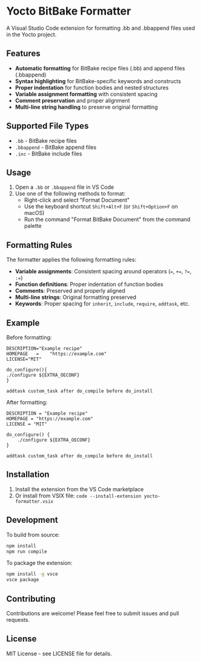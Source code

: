 # Yocto BitBake Formatter

A Visual Studio Code extension for formatting .bb and .bbappend files used in the Yocto project.

## Features

- **Automatic formatting** for BitBake recipe files (.bb) and append files (.bbappend)
- **Syntax highlighting** for BitBake-specific keywords and constructs
- **Proper indentation** for function bodies and nested structures
- **Variable assignment formatting** with consistent spacing
- **Comment preservation** and proper alignment
- **Multi-line string handling** to preserve original formatting

## Supported File Types

- `.bb` - BitBake recipe files
- `.bbappend` - BitBake append files  
- `.inc` - BitBake include files

## Usage

1. Open a `.bb` or `.bbappend` file in VS Code
2. Use one of the following methods to format:
   - Right-click and select "Format Document"
   - Use the keyboard shortcut `Shift+Alt+F` (or `Shift+Option+F` on macOS)
   - Run the command "Format BitBake Document" from the command palette

## Formatting Rules

The formatter applies the following formatting rules:

- **Variable assignments**: Consistent spacing around operators (`=`, `+=`, `?=`, `:=`)
- **Function definitions**: Proper indentation of function bodies
- **Comments**: Preserved and properly aligned
- **Multi-line strings**: Original formatting preserved
- **Keywords**: Proper spacing for `inherit`, `include`, `require`, `addtask`, etc.

## Example

Before formatting:
```bitbake
DESCRIPTION="Example recipe"
HOMEPAGE   =    "https://example.com"
LICENSE="MIT"

do_configure(){
./configure ${EXTRA_OECONF}
}

addtask custom_task after do_compile before do_install
```

After formatting:
```bitbake
DESCRIPTION = "Example recipe"
HOMEPAGE = "https://example.com"
LICENSE = "MIT"

do_configure() {
    ./configure ${EXTRA_OECONF}
}

addtask custom_task after do_compile before do_install
```

## Installation

1. Install the extension from the VS Code marketplace
2. Or install from VSIX file: `code --install-extension yocto-formatter.vsix`

## Development

To build from source:

```bash
npm install
npm run compile
```

To package the extension:

```bash
npm install -g vsce
vsce package
```

## Contributing

Contributions are welcome! Please feel free to submit issues and pull requests.

## License

MIT License - see LICENSE file for details.